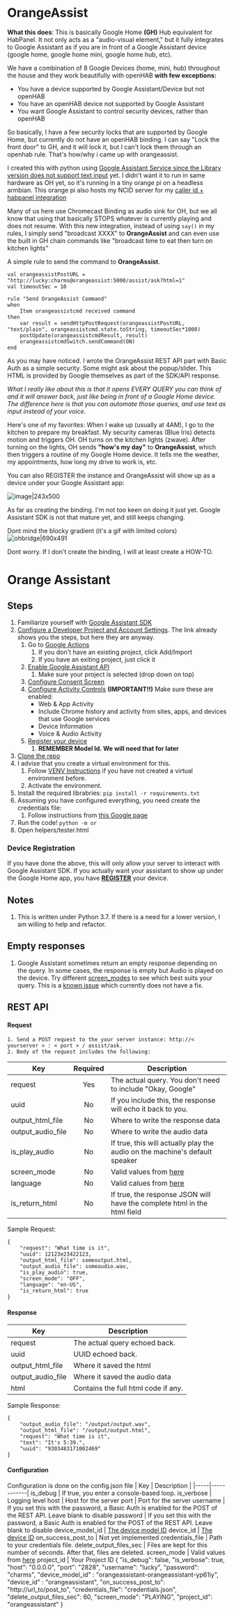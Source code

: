 # OrangeAssist

**What this does**:
This is basically Google Home **(GH)** Hub equivalent for HabPanel. It not only acts as a "audio-visual element," but it fully integrates to Google Assistant as if you are in front of a Google Assistant device (google home, google home mini, google home hub, etc).

We have a combination of 8 Google Devices (home, mini, hub) throughout the house and they work beautifully with openHAB **with few exceptions:**
* You have a device supported by Google Assistant/Device but not openHAB
* You have an openHAB device not supported by Google Assistant
* You want Google Assistant to control security devices, rather than openHAB

So basically, I have a few security locks that are supported by Google Home, but currently do not have an openHAB binding. I can say "Lock the front door" to GH, and it will lock it, but I can't lock them through an openhab rule. That's how/why i came up with orangeassist.

I created this with python using [Google Assistant Service since the Library version does not support text input](https://developers.google.com/assistant/sdk/overview#features) yet. I didn't want it to run in same hardware as OH yet, so it's running in a tiny orange pi on a headless armbian. This orange pi also hosts my NCID server for my [caller id + habpanel integration](https://community.openhab.org/t/how-to-integrate-your-home-phone-with-openhab/39729)

Many of us here use Chromecast Binding as audio sink for OH, but we all know that using that basically STOPS whatever is currently playing and does not resume. With this new integration, instead of using `say()` in my rules, I simply send "broadcast XXXX" to **OrangeAssist** and can even use the built in GH chain commands like "broadcast time to eat then turn on kitchen lights"

A simple rule to send the command to **OrangeAssist**.

```
val orangeassistPostURL = "http://lucky:charms@orangeassist:5000/assist/ask?html=1"
val timeoutSec = 10

rule "Send OrangeAssist Command"
when
	Item orangeassistcmd received command
then
	var result = sendHttpPostRequest(orangeassistPostURL, "text/plain", orangeassistcmd.state.toString, timeoutSec*1000)
	postUpdate(orangeassistcmdResult, result)
	orangeassistcmdSwitch.sendCommand(ON)
end
```

As you may have noticed. I wrote the OrangeAssist REST API part with Basic Auth as a simple security.  Some might ask about the popup/slider. This HTML is provided by Google themselves as part of the SDK/API response.

_What I really like about this is that it opens EVERY QUERY you can think of and it will answer back, just like being in front of a Google Home device. The difference here is that you can automate those queries, and use  text as input instead of your voice._ 

Here's one of my favorites:
When I wake up (usually at 4AM), I go to the kitchen to prepare my breakfast. My security cameras (Blue Iris) detects motion and triggers OH. OH turns on the kitchen lights (zwave). After turning on the lights, OH sends **"how's my day"** to **OrangeAssist**, which then triggers a routine of my Google Home device. It tells me the weather, my appointments, how long my drive to work is, etc.

You can also REGISTER the instance and OrangeAssist will show up as a device under your Google Assistant app:

![image|243x500](upload://mFxy5nTzEKNhSRSmqifv5TybwYd.png) 

As far as creating the binding. I'm not too keen on doing it just yet. Google Assistant SDK is not that mature yet, and still keeps changing. 

Dont mind the blocky gradient (it's a gif with limited colors)
![ohbridge|690x491](upload://1nkR8QwaD7KDiPomusdpOhNrxSw.gif)

Dont worry. If I don't create the binding, I will at least create a HOW-TO.



# Orange Assistant

## Steps
1. Familiarize yourself with [Google Assistant SDK](https://developers.google.com/assistant/sdk/overview)
2. [Configure a Developer Project and Account Settings](https://developers.google.com/assistant/sdk/guides/library/python/embed/config-dev-project-and-account). The link already shows you the steps, but here they are anyway.
    1. Go to [Google Actions](https://console.actions.google.com/)
       1. If you don't have an existing project, click Add/Import
       2. If you have an exiting project, just click it
    2. [Enable Google Assistant API](https://console.developers.google.com/apis/api/embeddedassistant.googleapis.com/overview)
       1. Make sure your project is selected (drop down on top)
    3. [Configure Consent Screen](https://console.developers.google.com/apis/credentials/consent)
    4. [Configure Activity Controls](https://myaccount.google.com/activitycontrols?pli=1) **(IMPORTANT!!)** Make sure these are enabled:
        * Web & App Activity
        * Include Chrome history and activity from sites, apps, and devices that use Google services
        * Device Information
        * Voice & Audio Activity
    5. [Register your device](https://developers.google.com/assistant/sdk/guides/library/python/embed/register-device)
        1. **REMEMBER Model Id. We will need that for later**
3. [Clone the repo](https://github.com/LuckyMallari/orange-assist)
4. I advise that you create a virtual environment for this.
    1. Follow [VENV Instructions](https://packaging.python.org/guides/installing-using-pip-and-virtualenv/) if you have not created a virtual environment before.
    2. Activate the environment.
5. Install the required librabries:
    ```pip install -r requirements.txt```
6. Assuming you have configured everything, you need create the credentials file:
    1. Follow instructions from [this Google page](https://developers.google.com/assistant/sdk/guides/library/python/embed/install-sample#generate_credentials)
6. Run the code!
    ```python -m or```
6. Open helpers/tester.html

      
### Device Registration
If you have done the above, this will only allow your server to interact with Google Assistant SDK. If you actually want your assistant to show up under the 
Google Home app, you have **[REGISTER](https://developers.google.com/assistant/sdk/reference/device-registration/device-tool)** your device.


## Notes
1. This is written under Python 3.7. If there is a need for a lower version, I am willing to help and refactor.

## Empty responses
1. Google Assistant sometimes return an empty response depending on the query. In some cases, the response is empty but Audio is played on the device. Try different
[screen_modes](https://developers.google.com/assistant/sdk/reference/rpc/google.assistant.embedded.v1alpha2#google.assistant.embedded.v1alpha2.ScreenOutConfig.ScreenMode) to see which best suits your query. This is a [known issue](https://github.com/googlesamples/assistant-sdk-python/issues/158) which currently does not have a fix.

## REST API

#### Request
    1. Send a POST request to the your server instance: http://< yourserver > : < port > / assist/ask.
    2. Body of the request includes the following:
    
| Key | Required | Description |
|-----|:--------:|-------------|
| request | Yes | The actual query. You don't need to include "Okay, Google"
| uuid | No | If you include this, the response will echo it back to you.
| output_html_file | No | Where to write the response data
| output_audio_file | No | Where to write the audio data
| is_play_audio | No | If true, this will actually play the audio on the machine's default speaker
| screen_mode | No | Valid values from [here](https://developers.google.com/assistant/sdk/reference/rpc/google.assistant.embedded.v1alpha2#google.assistant.embedded.v1alpha2.ScreenOutConfig.ScreenMode)
| language | No | Valid calues from [here](https://developers.google.com/assistant/sdk/reference/rpc/languages)
| is_return_html | No | If true, the response JSON will have the complete html in the html field 

Sample Request:
```
{
    "request": "What time is it",
    "uuid": 12123e23422123,
    "output_html_file": someoutput.html,
    "output_audio_file": someaudio.wav,
    "is_play_audio": true,
    "screen_mode": "OFF",
    "language": "en-US",
    "is_return_html": true
}
```
#### Response

| Key | Description |
|-----|------------|
| request | The actual query echoed back.
| uuid | UUID echoed back.
| output_html_file | Where it saved the html
| output_audio_file | Where it saved the audio data
| html | Contains the full html code if any.

Sample Response:
```
{
    "output_audio_file": "/output/output.wav",
    "output_html_file": "/output/output.html",
    "request": "What time is it",
    "text": "It's 5:39.",
    "uuid": "9303483171002469"
}
```

#### Configuration
Configuration is done on the config.json file
| Key | Description |
|-----|------------|
is_debug | If true, you enter a console-based loop.
is_verbose | Logging level
host | Host for the server
port | Port for the server
username | If you set this with the password, a Basic Auth is enabled for the POST of the REST API. Leave blank to disable
password | If you set this with the password, a Basic Auth is enabled for the POST of the REST API. Leave blank to disable
device_model_id | [The device model ID](https://developers.google.com/assistant/sdk/guides/library/python/embed/register-device)
device_id | [The device ID](https://developers.google.com/assistant/sdk/guides/library/python/embed/register-device)
on_success_post_to | Not yet implemented
credentials_file | Path to your credentials file.
delete_output_files_sec | Files are kept for this number of seconds. After that, files are deleted.
screen_mode | Valid values from [here](https://developers.google.com/assistant/sdk/reference/rpc/google.assistant.embedded.v1alpha2#google.assistant.embedded.v1alpha2.ScreenOutConfig.ScreenMode)
project_id | Your Project ID
{
    "is_debug": false,
    "is_verbose": true,
    "host": "0.0.0.0",
    "port": "2828",
    "username": "lucky",
    "password": "charms",
    "device_model_id" : "orangeassistant-orangeassistant-yp61iy",
    "device_id" : "orangeassistant",
    "on_success_post_to": "http://url_to/post_to",
    "credentials_file": "credentials.json",
    "delete_output_files_sec": 60,
    "screen_mode": "PLAYING",
    "project_id": "orangeassistant"
}